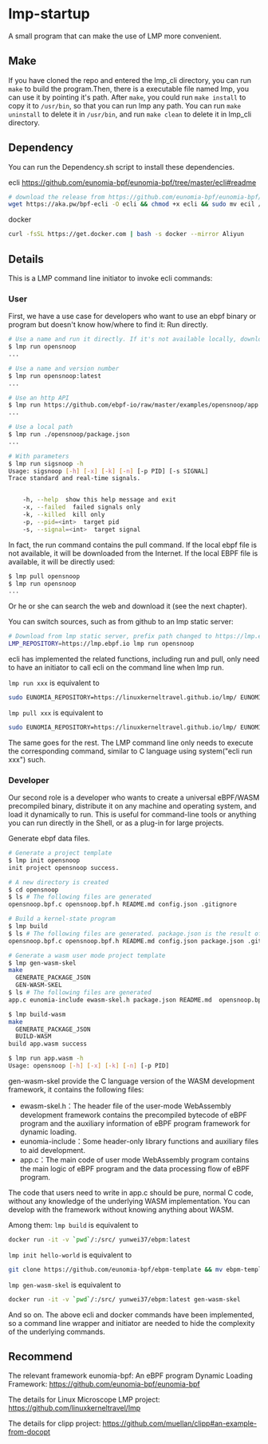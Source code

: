 # lmp-startup

A small program that can make the use of LMP more convenient.

## Make

If you have cloned the repo and entered the lmp_cli directory, you can run `make` to build the program.Then, there is a executable file named lmp, you can use it by pointing it's path.
After `make`, you could run `make install` to copy it to `/usr/bin`, so that you can run lmp any path.
You can run `make uninstall` to delete it in `/usr/bin`, and run `make clean` to delete it in lmp_cli directory.

## Dependency

You can run the Dependency.sh script to install these dependencies.

ecli
https://github.com/eunomia-bpf/eunomia-bpf/tree/master/ecli#readme
```bash
# download the release from https://github.com/eunomia-bpf/eunomia-bpf/releases/latest/download/ecli
wget https://aka.pw/bpf-ecli -O ecli && chmod +x ecli && sudo mv ecil /usr/bin
```
docker
```bash
curl -fsSL https://get.docker.com | bash -s docker --mirror Aliyun
```

## Details

This is a LMP command line initiator to invoke ecli commands:

### User

First, we have a use case for developers who want to use an ebpf binary or program but doesn't know how/where to find it:
Run directly.

```bash
# Use a name and run it directly. If it's not available locally, download it from the corresponding repo on the web
$ lmp run opensnoop
...

# Use a name and version number
$ lmp run opensnoop:latest
...

# Use an http API
$ lmp run https://github.com/ebpf-io/raw/master/examples/opensnoop/app.wasm
...

# Use a local path
$ lmp run ./opensnoop/package.json
...

# With parameters
$ lmp run sigsnoop -h
Usage: sigsnoop [-h] [-x] [-k] [-n] [-p PID] [-s SIGNAL]
Trace standard and real-time signals.


    -h, --help  show this help message and exit
    -x, --failed  failed signals only
    -k, --killed  kill only
    -p, --pid=<int>  target pid
    -s, --signal=<int>  target signal
```

In fact, the run command contains the pull command. If the local ebpf file is not available, it will be downloaded from the Internet. If the local EBPF file is available, it will be directly used:

```bash
$ lmp pull opensnoop
$ lmp run opensnoop
...
```

Or he or she can search the web and download it (see the next chapter).

You can switch sources, such as from github to an lmp static server:

```bash
# Download from lmp static server, prefix path changed to https://lmp.ebpf.io
LMP_REPOSITORY=https://lmp.ebpf.io lmp run opensnoop
```

ecli has implemented the related functions, including run and pull, only need to have an initiator to call ecli on the command line when lmp run.

``lmp run xxx`` is equivalent to
```bash
sudo EUNOMIA_REPOSITORY=https://linuxkerneltravel.github.io/lmp/ EUNOMIA_HOME=/home/ubuntu/.lmp/ ./ecli run xxx
```
``lmp pull xxx`` is equivalent to
```bash
sudo EUNOMIA_REPOSITORY=https://linuxkerneltravel.github.io/lmp/ EUNOMIA_HOME=/home/ubuntu/.lmp/ ./ecli pull xxx
```

The same goes for the rest. The LMP command line only needs to execute the corresponding command, similar to C language using system("ecli run xxx") such.

### Developer

Our second role is a developer who wants to create a universal eBPF/WASM precompiled binary, distribute it on any machine and operating system, and load it dynamically to run. This is useful for command-line tools or anything you can run directly in the Shell, or as a plug-in for large projects.

Generate ebpf data files.

```bash
# Generate a project template
$ lmp init opensnoop
init project opensnoop success.

# A new directory is created
$ cd opensnoop
$ ls # The following files are generated
opensnoop.bpf.c opensnoop.bpf.h README.md config.json .gitignore

# Build a kernel-state program
$ lmp build
$ ls # The following files are generated. package.json is the result of compilation
opensnoop.bpf.c opensnoop.bpf.h README.md config.json package.json .gitignore

# Generate a wasm user mode project template
$ lmp gen-wasm-skel
make
  GENERATE_PACKAGE_JSON
  GEN-WASM-SKEL
$ ls # The following files are generated
app.c eunomia-include ewasm-skel.h package.json README.md  opensnoop.bpf.c  opensnoop.bpf.h

$ lmp build-wasm
make
  GENERATE_PACKAGE_JSON
  BUILD-WASM
build app.wasm success

$ lmp run app.wasm -h
Usage: opensnoop [-h] [-x] [-k] [-n] [-p PID]
```

gen-wasm-skel provide the C language version of the WASM development framework, it contains the following files:

- ewasm-skel.h：The header file of the user-mode WebAssembly development framework contains the precompiled bytecode of eBPF program and the auxiliary information of eBPF program framework for dynamic loading.
- eunomia-include：Some header-only library functions and auxiliary files to aid development.
- app.c：The main code of user mode WebAssembly program contains the main logic of eBPF program and the data processing flow of eBPF program.

The code that users need to write in app.c should be pure, normal C code, without any knowledge of the underlying WASM implementation. You can develop with the framework without knowing anything about WASM.

Among them:
``lmp build`` is equivalent to
```bash
docker run -it -v `pwd`/:/src/ yunwei37/ebpm:latest 
```
``lmp init hello-world`` is equivalent to
```bash
git clone https://github.com/eunomia-bpf/ebpm-template && mv ebpm-template hello-world
```
``lmp gen-wasm-skel`` is equivalent to
```bash
docker run -it -v `pwd`/:/src/ yunwei37/ebpm:latest gen-wasm-skel
```
And so on. The above ecli and docker commands have been implemented, so a command line wrapper and initiator are needed to hide the complexity of the underlying commands.

## Recommend

The relevant framework eunomia-bpf: An eBPF program Dynamic Loading Framework: https://github.com/eunomia-bpf/eunomia-bpf

The details for Linux Microscope LMP project: https://github.com/linuxkerneltravel/lmp

The details for clipp project: https://github.com/muellan/clipp#an-example-from-docopt
